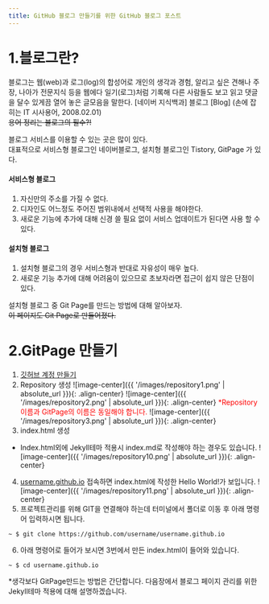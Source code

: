 ```yaml
---
title: GitHub 블로그 만들기를 위한 GitHub 블로그 포스트
---
```


# 1.블로그란? 

블로그는 웹(web)과 로그(log)의 합성어로 개인의 생각과 경험, 알리고 싶은 견해나 주장, 나아가 전문지식 등을 웹에다 일기(로그)처럼 기록해 다른 사람들도 보고 읽고 댓글을 달수 있게끔 열어 놓은 글모음을 말한다.
[네이버 지식백과] 블로그 [Blog] (손에 잡히는 IT 시사용어, 2008.02.01)<br>
~~용어 정리는 블로그의 필수?!~~

블로그 서비스를 이용할 수 있는 곳은 많이 있다.<br>
대표적으로 서비스형 블로그인 네이버블로그, 설치형 블로그인 Tistory, GitPage 가 있다.<br>

#### 서비스형 블로그 
1. 자신만의 주소를 가질 수 없다.
2. 디자인도 어느정도 주어진 범위내에서 선택적 사용을 해야한다.
3. 새로운 기능에 추가에 대해 신경 쓸 필요 없이 서비스 업데이트가 된다면 사용 할 수 있다.

#### 설치형 블로그 
1. 설치형 블로그의 경우 서비스형과 반대로 자유성이 매우 높다. 
2. 새로운 기능 추가에 대해 어려움이 있으므로 초보자라면 접근이 쉽지 않은 단점이 있다.

설치형 블로그 중 Git Page를 만드는 방법에 대해 알아보자.<br>
~~이 페이지도 Git Page로 만들어졌다.~~
# 2.GitPage 만들기
1. [깃허브 계정 만들기](https://github.com)
2.  Repository 생성
![image-center]({{ '/images/repository1.png' | absolute_url }}){: .align-center}
![image-center]({{ '/images/repository2.png' | absolute_url }}){: .align-center}
<span style="color:red">&#42;Repository이름과 GitPage의 이름은 동일해야 합니다.</span>
![image-center]({{ '/images/repository3.png' | absolute_url }}){: .align-center}
3. index.html 생성
* Index.html외에 Jekyll테마 적용시 index.md로 작성해야 하는 경우도 있습니다.
![image-center]({{ '/images/repository10.png' | absolute_url }}){: .align-center}
4. [username.github.io](https://bluenada08.github.io) 접속하면 index.html에 작성한 Hello World!가 보입니다.
![image-center]({{ '/images/repository11.png' | absolute_url }}){: .align-center}
5. 프로젝트관리를 위해 GIT을 연결해야 하는데 터미널에서  폴더로 이동 후 아래 명령어 입력하시면 됩니다.<br>
```
~ $ git clone https://github.com/username/username.github.io
```
6. 아래 명령어로 들어가 보시면 3번에서 만든 index.html이 들어와 있습니다.
```
~ $ cd username.github.io
```

*생각보다 GitPage만드는 방법은 간단합니다. 다음장에서 블로그 페이지 관리를 위한 Jekyll테마 적용에 대해 설명하겠습니다.